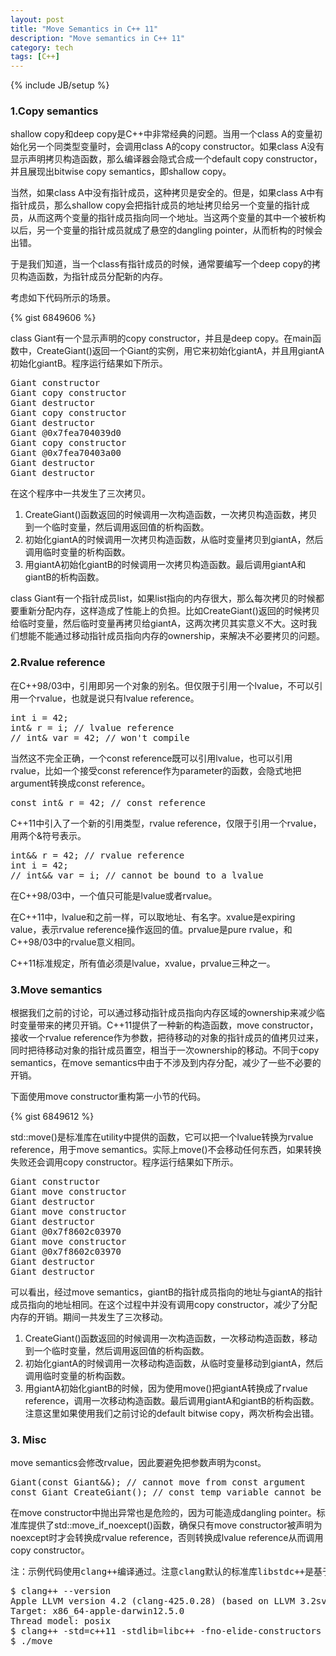 ```yaml
---
layout: post
title: "Move Semantics in C++ 11"
description: "Move semantics in C++ 11"
category: tech
tags: [C++]
---
```

{% include JB/setup %}


### 1.Copy semantics

shallow copy和deep copy是C++中非常经典的问题。当用一个class A的变量初始化另一个同类型变量时，会调用class A的copy constructor。如果class A没有显示声明拷贝构造函数，那么编译器会隐式合成一个default copy constructor，并且展现出bitwise copy semantics，即shallow copy。

当然，如果class A中没有指针成员，这种拷贝是安全的。但是，如果class A中有指针成员，那么shallow copy会把指针成员的地址拷贝给另一个变量的指针成员，从而这两个变量的指针成员指向同一个地址。当这两个变量的其中一个被析构以后，另一个变量的指针成员就成了悬空的dangling pointer，从而析构的时候会出错。

于是我们知道，当一个class有指针成员的时候，通常要编写一个deep copy的拷贝构造函数，为指针成员分配新的内存。

考虑如下代码所示的场景。

{% gist 6849606 %}

class Giant有一个显示声明的copy constructor，并且是deep copy。在main函数中，CreateGiant()返回一个Giant的实例，用它来初始化giantA，并且用giantA初始化giantB。程序运行结果如下所示。

<pre>
Giant constructor
Giant copy constructor
Giant destructor
Giant copy constructor
Giant destructor
Giant @0x7fea704039d0
Giant copy constructor
Giant @0x7fea70403a00
Giant destructor
Giant destructor
</pre>

在这个程序中一共发生了三次拷贝。

1. CreateGiant()函数返回的时候调用一次构造函数，一次拷贝构造函数，拷贝到一个临时变量，然后调用返回值的析构函数。
2. 初始化giantA的时候调用一次拷贝构造函数，从临时变量拷贝到giantA，然后调用临时变量的析构函数。
3. 用giantA初始化giantB的时候调用一次拷贝构造函数。最后调用giantA和giantB的析构函数。

class Giant有一个指针成员list，如果list指向的内存很大，那么每次拷贝的时候都要重新分配内存，这样造成了性能上的负担。比如CreateGiant()返回的时候拷贝给临时变量，然后临时变量再拷贝给giantA，这两次拷贝其实意义不大。这时我们想能不能通过移动指针成员指向内存的ownership，来解决不必要拷贝的问题。

### 2.Rvalue reference

在C++98/03中，引用即另一个对象的别名。但仅限于引用一个lvalue，不可以引用一个rvalue，也就是说只有lvalue reference。

<pre>
int i = 42;
int& r = i; // lvalue reference
// int& var = 42; // won't compile
</pre>

当然这不完全正确，一个const reference既可以引用lvalue，也可以引用rvalue，比如一个接受const reference作为parameter的函数，会隐式地把argument转换成const reference。

<pre>
const int& r = 42; // const reference
</pre>

C++11中引入了一个新的引用类型，rvalue reference，仅限于引用一个rvalue，用两个&符号表示。

<pre>
int&& r = 42; // rvalue reference
int i = 42;
// int&& var = i; // cannot be bound to a lvalue
</pre>

在C++98/03中，一个值只可能是lvalue或者rvalue。

在C++11中，lvalue和之前一样，可以取地址、有名字。xvalue是expiring value，表示rvalue reference操作返回的值。prvalue是pure rvalue，和C++98/03中的rvalue意义相同。

C++11标准规定，所有值必须是lvalue，xvalue，prvalue三种之一。

### 3.Move semantics

根据我们之前的讨论，可以通过移动指针成员指向内存区域的ownership来减少临时变量带来的拷贝开销。C++11提供了一种新的构造函数，move constructor，接收一个rvalue reference作为参数，把待移动的对象的指针成员的值拷贝过来，同时把待移动对象的指针成员置空，相当于一次ownership的移动。不同于copy semantics，在move semantics中由于不涉及到内存分配，减少了一些不必要的开销。

下面使用move constructor重构第一小节的代码。

{% gist 6849612 %}

std::move()是标准库在utility中提供的函数，它可以把一个lvalue转换为rvalue reference，用于move semantics。实际上move()不会移动任何东西，如果转换失败还会调用copy constructor。程序运行结果如下所示。

<pre>
Giant constructor
Giant move constructor
Giant destructor
Giant move constructor
Giant destructor
Giant @0x7f8602c03970
Giant move constructor
Giant @0x7f8602c03970
Giant destructor
Giant destructor
</pre>

可以看出，经过move semantics，giantB的指针成员指向的地址与giantA的指针成员指向的地址相同。在这个过程中并没有调用copy constructor，减少了分配内存的开销。期间一共发生了三次移动。

1. CreateGiant()函数返回的时候调用一次构造函数，一次移动构造函数，移动到一个临时变量，然后调用返回值的析构函数。
2. 初始化giantA的时候调用一次移动构造函数，从临时变量移动到giantA，然后调用临时变量的析构函数。
3. 用giantA初始化giantB的时候，因为使用move()把giantA转换成了rvalue reference，调用一次移动构造函数。最后调用giantA和giantB的析构函数。注意这里如果使用我们之前讨论的default bitwise copy，两次析构会出错。

### 3. Misc

move semantics会修改rvalue，因此要避免把参数声明为const。

<pre>
Giant(const Giant&&); // cannot move from const argument
const Giant CreateGiant(); // const temp variable cannot be moved
</pre>

在move constructor中抛出异常也是危险的，因为可能造成dangling pointer。标准库提供了std::move_if_noexcept()函数，确保只有move constructor被声明为noexcept时才会转换成rvalue reference，否则转换成lvalue reference从而调用copy constructor。

<pre>
注：示例代码使用clang++编译通过。注意clang默认的标准库libstdc++是基于gcc4.2的，这样确保了linker可以链接gcc编译的代码和clang编译的代码，但是不支持C++11的一些新特性。通过指定标准库为libc++可以解决这个问题。同时为了观察拷贝构造函数的调用，请关闭编译器对临时变量的优化（RVO/NRVO）。
</pre>

<pre>
$ clang++ --version
Apple LLVM version 4.2 (clang-425.0.28) (based on LLVM 3.2svn)
Target: x86_64-apple-darwin12.5.0
Thread model: posix
$ clang++ -std=c++11 -stdlib=libc++ -fno-elide-constructors -o move move.cpp
$ ./move
</pre>